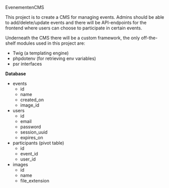 EvenementenCMS

This project is to create a CMS for managing events. 
Admins should be able to add/delete/update events and there will
be API-endpoints for the frontend where users can choose to
participate in certain events.

Underneath the CMS there will be a custom framework, the only off-the-shelf
modules used in this project are:
- Twig (a templating engine)
- phpdotenv (for retrieving env variables)
- psr interfaces

**Database**

- events
  - id
  - name
  - created_on
  - image_id
- users
  - id
  - email
  - password
  - session_uuid
  - expires_on
- participants (pivot table)
  - id
  - event_id
  - user_id
- images
  - id
  - name
  - file_extension